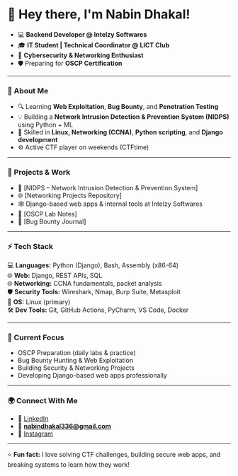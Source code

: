 # 👋 Hey there, I'm Nabin Dhakal!

- 💻 **Backend Developer @ Intelzy Softwares**  
- 🎓 **IT Student | Technical Coordinator @ LICT Club**  
- 🔐 **Cybersecurity & Networking Enthusiast**  
- 🛡️ Preparing for **OSCP Certification**

---

### 🧠 About Me
- 🔍 Learning **Web Exploitation**, **Bug Bounty**, and **Penetration Testing**  
- 💡 Building a **Network Intrusion Detection & Prevention System (NIDPS)** using Python + ML  
- 🧰 Skilled in **Linux, Networking (CCNA)**, **Python scripting**, and **Django development**  
- ⚙️ Active CTF player on weekends (CTFtime)

---

### 🚀 Projects & Work
- 🧩 [NIDPS – Network Intrusion Detection & Prevention System] 
- 🌐 [Networking Projects Repository]  
- 🕸️ Django-based web apps & internal tools at Intelzy Softwares  
- 📘 [OSCP Lab Notes]
- 🐞 [Bug Bounty Journal]

---

### ⚡ Tech Stack
💻 **Languages:** Python (Django), Bash, Assembly (x86-64)  
🌐 **Web:** Django, REST APIs, SQL  
🌐 **Networking:** CCNA fundamentals, packet analysis  
🛡️ **Security Tools:** Wireshark, Nmap, Burp Suite, Metasploit  
🐧 **OS:** Linux (primary)  
🛠️ **Dev Tools:** Git, GitHub Actions, PyCharm, VS Code, Docker

---

### 🌱 Current Focus
- OSCP Preparation (daily labs & practice)  
- Bug Bounty Hunting & Web Exploitation  
- Building Security & Networking Projects  
- Developing Django-based web apps professionally

---

### 🌍 Connect With Me
- 💼 [LinkedIn](https://www.linkedin.com/in/nabin-dhakal10/)  
- 📧 **nabindhakal336@gmail.com**  
- 📸 [Instagram](https://www.instagram.com/nabiniverse)

---

⭐ **Fun fact:** I love solving CTF challenges, building secure web apps, and breaking systems to learn how they work!
